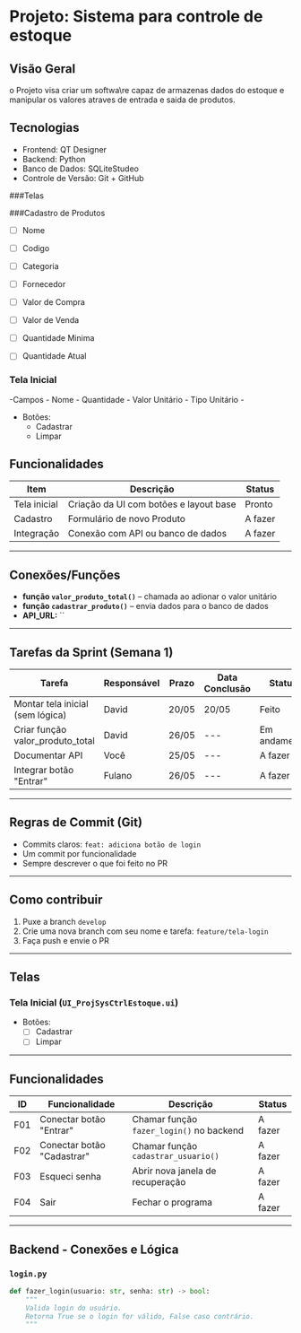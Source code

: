 # Projeto: Sistema para controle de estoque

## Visão Geral
o Projeto visa criar um softwa\re capaz de armazenas dados do estoque e manipular os valores atraves de entrada e saida de produtos.

## Tecnologias
- Frontend: QT Designer
- Backend: Python
- Banco de Dados: SQLiteStudeo
- Controle de Versão: Git + GitHub

###Telas

###Cadastro de Produtos
  - [ ] Nome
  - [ ] Codigo
  - [ ] Categoria
  - [ ] Fornecedor 
  - [ ] Valor de Compra
  - [ ] Valor de Venda
  - [ ] Quantidade Minima
  - [ ] Quantidade Atual


### Tela Inicial
-Campos
    - Nome
    - Quantidade
    - Valor Unitário
    - Tipo Unitário
    - 

- Botões:
    - Cadastrar
    - Limpar

## Funcionalidades
| Item          | Descrição                                   | Status       |
|---------------|---------------------------------------------|--------------|
| Tela inicial  | Criação da UI com botões e layout base      | Pronto |
| Cadastro      | Formulário de novo Produto                  | A fazer      |
| Integração    | Conexão com API ou banco de dados           | A fazer      |

---

## Conexões/Funções
- **função `valor_produto_total()`** – chamada ao adionar o valor unitário
- **função `cadastrar_produto()`** – envia dados para o banco de dados
- **API_URL:** ``

---

## Tarefas da Sprint (Semana 1)
| Tarefa                            | Responsável | Prazo     | Data Conclusão | Status       |
|-----------------------------------|-------------|-----------|----------------|--------------|
| Montar tela inicial (sem lógica)  | David       | 20/05     | 20/05          | Feito        |
| Criar função valor_produto_total  | David       | 26/05     | ---            | Em andamento |
| Documentar API                    | Você        | 25/05     | ---            | A fazer      |
| Integrar botão "Entrar"           | Fulano      | 26/05     | ---            | A fazer      |

---

## Regras de Commit (Git)
- Commits claros: `feat: adiciona botão de login`
- Um commit por funcionalidade
- Sempre descrever o que foi feito no PR

---

## Como contribuir
1. Puxe a branch `develop`
2. Crie uma nova branch com seu nome e tarefa: `feature/tela-login`
3. Faça push e envie o PR



---

## Telas

### Tela Inicial (`UI_ProjSysCtrlEstoque.ui`)
- Botões:
  - [ ] Cadastrar
  - [ ] Limpar

---

## Funcionalidades

| ID  | Funcionalidade             | Descrição                                               | Status     |
|-----|----------------------------|----------------------------------------------------------|------------|
| F01 | Conectar botão "Entrar"    | Chamar função `fazer_login()` no backend                | A fazer    |
| F02 | Conectar botão "Cadastrar" | Chamar função `cadastrar_usuario()`                     | A fazer    |
| F03 | Esqueci senha              | Abrir nova janela de recuperação                        | A fazer    |
| F04 | Sair                       | Fechar o programa                                       | A fazer    |

---

## Backend - Conexões e Lógica

### `login.py`
```python
def fazer_login(usuario: str, senha: str) -> bool:
    """
    Valida login do usuário.
    Retorna True se o login for válido, False caso contrário.
    """





